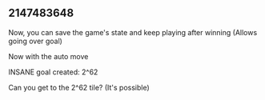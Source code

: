 ## 2147483648

Now, you can save the game's state and keep playing after winning (Allows going over goal)

Now with the auto move

INSANE goal created: 2^62

Can you get to the 2^62 tile? (It's possible)
